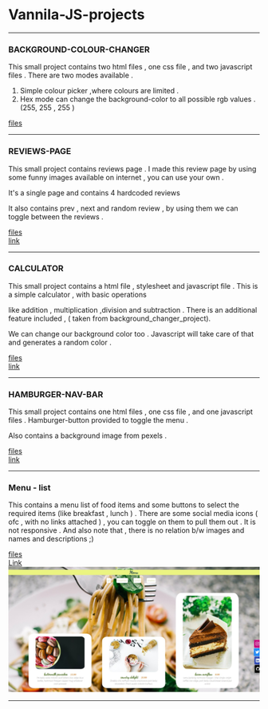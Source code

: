 # Vannila-JS-projects
______


###  BACKGROUND-COLOUR-CHANGER

   This small project contains two html files , one css file , and two javascript files .  There are two modes available .
    
   1)  Simple colour picker ,where colours  are limited  .
   2)  Hex mode can change the background-color to all possible rgb values . (255, 255 , 255 )
    
  [files](https://github.com/karthik-siru/Vannila-JS-projects/tree/main/Bg-changer)
    
______
    
###  REVIEWS-PAGE
 
   This small project contains reviews page . I made this review page by using some funny images available on internet , you can use your own . 

   It's a single page and  contains 4 hardcoded reviews 

   It also contains prev , next and random review , by using them we can toggle between the reviews . 
    
  [files](https://github.com/karthik-siru/Vannila-JS-projects/tree/main/Reviews_page)<br>
  [link](https://karthik-siru.github.io/Vannila-JS-projects/Reviews_page/)<br>
  
______  
  
### CALCULATOR  
  
   
   This small project contains a html file , stylesheet and javascript file . This is a simple calculator , with basic operations 
     
   like addition , multiplication ,division and subtraction . There is an additional feature included , ( taken from background_changer_project).
     
   We can change our background color too . Javascript will take care of that and generates a random color . 
     
     
  [files](https://github.com/karthik-siru/Vannila-JS-projects/tree/main/calculator)<br>
  [link](https://karthik-siru.github.io/Vannila-JS-projects/calculator/)<br>
  
 _______
  
### HAMBURGER-NAV-BAR

   This small project contains one html files , one css file , and one javascript files . Hamburger-button provided to toggle the menu . 
    
   Also contains a background image from pexels .
    
   [files](https://github.com/karthik-siru/Vannila-JS-projects/tree/main/navigation-bar) <br>
   [link](https://karthik-siru.github.io/Vannila-JS-projects/navigation-bar/)<br>
   
   
 _____
 
 ###  Menu - list 
 
   This contains a menu list of food items and some buttons to select the required items (like breakfast , lunch ) . 
   There are some social media icons ( ofc , with no links attached ) , you can toggle on them to pull them out . It is not responsive .
   And also note that , there is no relation b/w images and names and descriptions ;)
   
   [files](https://github.com/karthik-siru/Vannila-JS-projects/tree/main/menu_list) <br>
   [Link](https://karthik-siru.github.io/Vannila-JS-projects/menu_list/)<br>
   ![sample-pic](https://github.com/karthik-siru/Vannila-JS-projects/blob/main/menu_list/sample.jpg)<br>
   
   _________
    
